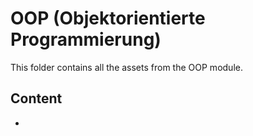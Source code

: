 # OOP (Objektorientierte Programmierung)
This folder contains all the assets from the OOP module.

## Content
* 